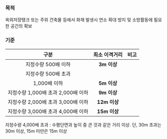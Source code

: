 ### 목적
옥외저장탱크 또는 주위 건축물 등에서 화재 발생시 연소 확대 방지 및 소방활동에 필요한 공간의 확보

### 기준
| 구분 | 최소 이격거리 | 비고 |
|:----:|:-------:|:----:|
| 지정수량 500배 이하 | **3m 이상** |  |
| 지정수량 500배 초과 
1,000배 이하 | **5m 이상** |  |
| 지정수량 1,000배 초과 2,000배 이하 | **9m 이상** |  |
| 지정수량 2,000배 초과 3,000배 이하 | **12m 이상** |  |
| 지정수량 3,000배 초과 4,000배 이하 | **15m 이상** |  |

지정수량 4,000배 초과 : 수평단면과 높이 중 큰 것과 같은 거리 이상. 단, 30m 초과는 30m 이상, 15m 미만은 15m 이상
